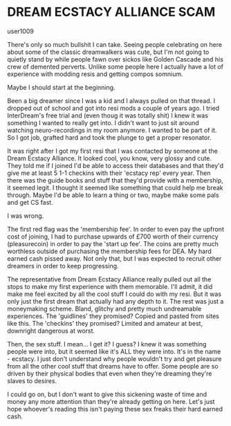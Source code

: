 # DREAM ECSTACY ALLIANCE SCAM

user1009

There's only so much bullshit I can take. Seeing people celebrating on here about some of the classic dreamwalkers was cute, but I'm not going to quietly stand by while people fawn over sickos like Golden Cascade and his crew of demented perverts. Unlike some people here I actually have a lot of experience with modding resis and getting compos somnium.

Maybe I should start at the beginning. 

Been a big dreamer since I was a kid and I always pulled on that thread. I dropped out of school and got into resi mods a couple of years ago. I tried InterDream's free trial and (even thoug it was totally shit) I knew it was something I wanted to really get into. I didn't want to just sit around watching neuro-recordings in my room anymore. I wanted to be part of it. So I got job, grafted hard and took the plunge to get a proper resonator.

It was right after I got my first resi that I was contacted by someone at the Dream Ecstacy Alliance. It looked cool, you know, very glossy and cute. They told me if I joined I'd be able to access their databases and that they'd give me at least 5 1-1 checkins with their 'ecstacy rep' every year. Then there was the guide books and stuff that they'd provide with a membership, it seemed legit. I thought it seemed like something that could help me break through. Maybe I'd be able to learn a thing or two, maybe make some pals and get CS fast.

I was wrong.

The first red flag was the 'membership fee'. In order to even pay the upfront cost of joining, I had to purchase upwards of £700 worth of their currency (pleasurecoin) in order to pay the 'start up fee'. The coins are pretty much worthless outside of purchasing the membership fees for DEA. My hard earned cash pissed away. Not only that, but I was expected to recruit other dreamers in order to keep progressing. 

The representative from Dream Ecstacy Alliance really pulled out all the stops to make my first experience with them memorable. I'll admit, it did make me feel excited by all the cool stuff I could do with my resi. But it was only just the first dream that actually had any depth to it. The rest was just a moneymaking scheme. Bland, glitchy and pretty much undreamable experiences. The 'guidlines' they promised? Copied and pasted from sites like this. The 'checkins' they promised? Limited and amateur at best, downright dangerous at worst.

Then, the sex stuff. I mean... I get it? I guess? I knew it was something people were into, but it seemed like it's ALL they were into. It's in the name - ecstacy. I just don't understand why people wouldn't try and get pleasure from all the other cool stuff that dreams have to offer. Some people are so driven by their physical bodies that even when they're dreaming they're slaves to desires.

I could go on, but I don't want to give this sickening waste of time and money any more attention than they're already getting on here. Let's just hope whoever's reading this isn't paying these sex freaks their hard earned cash. 

